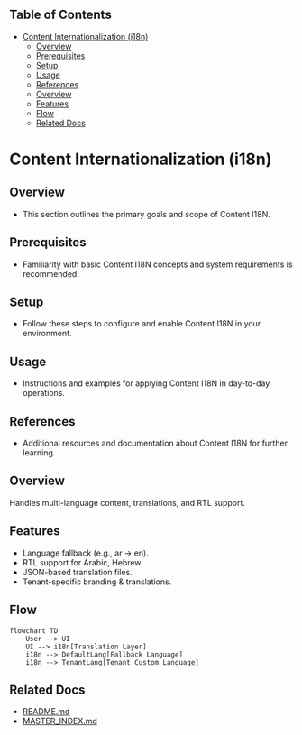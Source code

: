 <!-- START doctoc generated TOC please keep comment here to allow auto update -->
<!-- DON'T EDIT THIS SECTION, INSTEAD RE-RUN doctoc TO UPDATE -->
## Table of Contents

- [Content Internationalization (i18n)](#content-internationalization-i18n)
  - [Overview](#overview)
  - [Prerequisites](#prerequisites)
  - [Setup](#setup)
  - [Usage](#usage)
  - [References](#references)
  - [Overview](#overview-1)
  - [Features](#features)
  - [Flow](#flow)
  - [Related Docs](#related-docs)

<!-- END doctoc generated TOC please keep comment here to allow auto update -->

# Content Internationalization (i18n)

## Overview
- This section outlines the primary goals and scope of Content I18N.

## Prerequisites
- Familiarity with basic Content I18N concepts and system requirements is recommended.

## Setup
- Follow these steps to configure and enable Content I18N in your environment.

## Usage
- Instructions and examples for applying Content I18N in day-to-day operations.

## References
- Additional resources and documentation about Content I18N for further learning.


## Overview
Handles multi-language content, translations, and RTL support.

## Features
- Language fallback (e.g., ar → en).
- RTL support for Arabic, Hebrew.
- JSON-based translation files.
- Tenant-specific branding & translations.

## Flow
```mermaid
flowchart TD
    User --> UI
    UI --> i18n[Translation Layer]
    i18n --> DefaultLang[Fallback Language]
    i18n --> TenantLang[Tenant Custom Language]
```

## Related Docs
- [README.md](README.md)
- [MASTER_INDEX.md](MASTER_INDEX.md)


